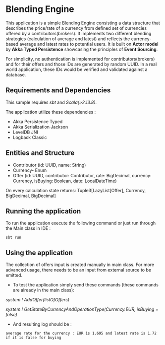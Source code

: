Blending Engine
=================

This application is a simple Blending Engine consisting a data structure that describes the price/rate of a currency from defined set of currencies offered by a contributors(brokers). It implements two different blending strategies (calculation of average and latest) and reflects the currency-based average and latest rates to potential users.
It is built on **Actor model** by **Akka Typed Persistence** showcasing the principles of **Event Sourcing**.

For simplicity, no authentication is implemented for contributors(brokers) and for their offers and those IDs
are generated by random UUID. In a real world application, these IDs would be verified and validated against a database.

<span id="anchor"></span>Requirements and Dependencies
-------------------------------------

This sample requires *sbt* and *Scala(>2.13.8)*.

The application utilize these dependencies :

- Akka Persistence Typed
- Akka Serialization Jackson
- LevelDB JNI
- Logback Classic


<span id="anchor"></span>Entities and Structure
-------------------------------------
-   Contributor (id: UUID, name: String)
-   Currency- Enum
-   Offer (id: UUID, contributor: Contributor, rate: BigDecimal, currency: Currency, isBuying: Boolean, date: LocalDateTime)

On every calculation state returns:
Tuple3[LazyList[Offer], Currency, BigDecimal, BigDecimal]


<span id="anchor-1"></span>Running the application
--------------------------------------------------

To run the application execute the following command or just run through the Main class in IDE :

``sbt run``



Using the application
---------------------

The collection of offers input is created manually in main class. For more advanced usage, there needs to be an input from external source to be emitted.
-   To test the application simply send these commands (these commands are already in the main class):


*system ! AddOffer(listOfOffers)*

*system ! GetStateByCurrencyAndOperationType(Currency.EUR, isBuying = false)*

-   And resulting log should be :

``average rate for the currency : EUR is 1.695 and latest rate is 1.72 if it is false for buying``

